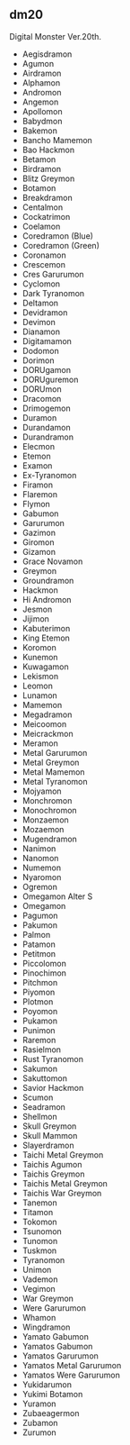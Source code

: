 ## dm20
Digital Monster Ver.20th.

- Aegisdramon
- Agumon
- Airdramon
- Alphamon
- Andromon
- Angemon
- Apollomon
- Babydmon
- Bakemon
- Bancho Mamemon
- Bao Hackmon
- Betamon
- Birdramon
- Blitz Greymon
- Botamon
- Breakdramon
- Centalmon
- Cockatrimon
- Coelamon
- Coredramon (Blue)
- Coredramon (Green)
- Coronamon
- Crescemon
- Cres Garurumon
- Cyclomon
- Dark Tyranomon
- Deltamon
- Devidramon
- Devimon
- Dianamon
- Digitamamon
- Dodomon
- Dorimon
- DORUgamon
- DORUguremon
- DORUmon
- Dracomon
- Drimogemon
- Duramon
- Durandamon
- Durandramon
- Elecmon
- Etemon
- Examon
- Ex-Tyranomon
- Firamon
- Flaremon
- Flymon
- Gabumon
- Garurumon
- Gazimon
- Giromon
- Gizamon
- Grace Novamon
- Greymon
- Groundramon
- Hackmon
- Hi Andromon
- Jesmon
- Jijimon
- Kabuterimon
- King Etemon
- Koromon
- Kunemon
- Kuwagamon
- Lekismon
- Leomon
- Lunamon
- Mamemon
- Megadramon
- Meicoomon
- Meicrackmon
- Meramon
- Metal Garurumon
- Metal Greymon
- Metal Mamemon
- Metal Tyranomon
- Mojyamon
- Monchromon
- Monochromon
- Monzaemon
- Mozaemon
- Mugendramon
- Nanimon
- Nanomon
- Numemon
- Nyaromon
- Ogremon
- Omegamon Alter S
- Omegamon
- Pagumon
- Pakumon
- Palmon
- Patamon
- Petitmon
- Piccolomon
- Pinochimon
- Pitchmon
- Piyomon
- Plotmon
- Poyomon
- Pukamon
- Punimon
- Raremon
- Rasielmon
- Rust Tyranomon
- Sakumon
- Sakuttomon
- Savior Hackmon
- Scumon
- Seadramon
- Shellmon
- Skull Greymon
- Skull Mammon
- Slayerdramon
- Taichi Metal Greymon
- Taichis Agumon
- Taichis Greymon
- Taichis Metal Greymon
- Taichis War Greymon
- Tanemon
- Titamon
- Tokomon
- Tsunomon
- Tunomon
- Tuskmon
- Tyranomon
- Unimon
- Vademon
- Vegimon
- War Greymon
- Were Garurumon
- Whamon
- Wingdramon
- Yamato Gabumon
- Yamatos Gabumon
- Yamatos Garurumon
- Yamatos Metal Garurumon
- Yamatos Were Garurumon
- Yukidarumon
- Yukimi Botamon
- Yuramon
- Zubaeagermon
- Zubamon
- Zurumon

